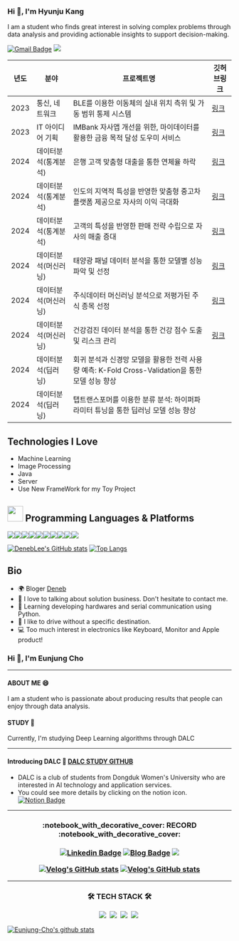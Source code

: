 ### Hi 👋, I'm Hyunju Kang
<!-- <img src="https://i.pinimg.com/originals/e2/b7/da/e2b7da6bc749ba2d7ebdfda28fac6009.gif" width="40px"> -->

I am a student who finds great interest in solving complex problems through data analysis and providing actionable insights to support decision-making.



[![Gmail Badge](https://img.shields.io/badge/jadu1jadu@naver.com-c14438?style=flat-square&logo=Gmail&logoColor=white&link=mailto:jadu1jadu@naver.com)](mailto:lgsgst5613@gmail.com) <a href="https://www.instagram.com/h._.juicy/"><img src="http://img.shields.io/badge/-Instagram-E4405F.svg?style=flat-square&logo=instagram&logoColor=white&&locoColor=white"/></a> 

| 년도|분야|프로젝트명| 깃허브링크 |
| -- | ---- | ----|-----|
|2023| 통신, 네트워크 | BLE를 이용한 이동체의 실내 위치 측위 및 가동 범위 통제 시스템 | [링크](https://www.naver.com)|
|2023| IT 아이디어 기획 | IMBank 자사앱 개선을 위한, 마이데이터를 활용한 금융 목적 달성 도우미 서비스 | [링크](https://www.naver.com)|
|2024| 데이터분석(통계분석) | 은행 고객 맞춤형 대출을 통한 연체율 하락 | [링크](https://www.naver.com)|
|2024| 데이터분석(통계분석) | 인도의 지역적 특성을 반영한 맞춤형 중고차 플랫폼 제공으로 자사의 이익 극대화 | [링크](https://www.naver.com)|
|2024| 데이터분석(통계분석) | 고객의 특성을 반영한 판매 전략 수립으로 자사의 매출 증대 | [링크](https://www.naver.com)|
|2024| 데이터분석(머신러닝) |태양광 패널 데이터 분석을 통한 모델별 성능 파악 및 선정| [링크](https://www.naver.com)|
|2024| 데이터분석(머신러닝) | 주식데이터 머신러닝 분석으로 저평가된 주식 종목 선정 | [링크](https://www.naver.com)|
|2024| 데이터분석(머신러닝) | 건강검진 데이터 분석을 통한 건강 점수 도출 및 리스크 관리 | [링크](https://www.naver.com)|
|2024| 데이터분석(딥러닝) | 회귀 분석과 신경망 모델을 활용한 전력 사용량 예측: K-Fold Cross-Validation을 통한 모델 성능 향상 ||
|2024| 데이터분석(딥러닝) | 탭트랜스포머를 이용한 분류 분석: 하이퍼파라미터 튜닝을 통한 딥러닝 모델 성능 향상 ||

## Technologies I Love
<!-- <img src="https://i.pinimg.com/originals/dd/be/1f/ddbe1f911d676f198bdfc9b2346ac1e4.gif" width="35px">  -->

- Machine Learning
- Image Processing
- Java 
- Server
- Use New FrameWork for my Toy Project 

## <img src="https://t1.daumcdn.net/cfile/tistory/244A0F475830735605" width="35px"> Programming Languages & Platforms

<img src="https://img.shields.io/badge/Python-3776AB?style=for-the-badge&logo=Python&logoColor=white"><img src="https://img.shields.io/badge/React-61DAFB?style=for-the-badge&logo=React&logoColor=white"><img src="https://img.shields.io/badge/Typescript-3178C6?style=for-the-badge&logo=Typescript&logoColor=white"><img src="https://img.shields.io/badge/Java-007396?style=for-the-badge&logo=OpenJDK&logoColor=white"/><img src="https://img.shields.io/badge/Javascript-F7DF1E?style=for-the-badge&logo=Javascript&logoColor=white"><img src="https://img.shields.io/badge/MariaDB-003545?style=for-the-badge&logo=MariaDB&logoColor=white"><img src="https://img.shields.io/badge/Postgresql-4169E1?style=for-the-badge&logo=Postgresql&logoColor=white"><img src="https://img.shields.io/badge/Amazon AWS-232F3E?style=for-the-badge&logo=Amazon AWS&logoColor=white"><img src="https://img.shields.io/badge/Docker-2496ED?style=for-the-badge&logo=Docker&logoColor=white"><img src="https://img.shields.io/badge/Electron-47848F?style=for-the-badge&logo=Electron&logoColor=white">

</p>

[![DenebLee's GitHub stats](https://github-readme-stats.vercel.app/api?username=DenebLee&theme=react&show_icons=true&hide=contribs,prs&cache_seconds=1800)](https://github.com/DenebLee)
[![Top Langs](https://github-readme-stats.vercel.app/api/top-langs/?username=Deneblee&layout=compact&theme=dracula)](https://github.com/Deneblee)

##  Bio 
<!-- <img src="https://mblogthumb-phinf.pstatic.net/20160804_209/rlqor6767_1470239181873Gao3p_GIF/2.gif?type=w800" width="35px"> -->

- 🌍 Bloger [Deneb](https://velog.io/@lgsgst5613/)
- 💬 I love to talking about solution business. Don't hesitate to contact me.
- 🌱 Learning developing hardwares and serial communication using Python.
- 🚗 I like to drive without a specific destination.
- 💻 Too much interest in electronics like Keyboard, Monitor and Apple product!



### Hi 👋, I'm Eunjung Cho
--- 
#### ABOUT ME 😄
I am a student who is passionate about producing results that people can enjoy through data analysis.

#### STUDY 👯
Currently, I'm studying Deep Learning algorithms through DALC

<!--
**Eunjung-Cho/Eunjung-Cho** is a ✨ _special_ ✨ repository because its `README.md` (this file) appears on your GitHub profile.



Here are some ideas to get you started:

- 🔭 I’m currently working on ...
- 
- 👯 I’m looking to collaborate on DALC
- 🤔 I’m looking for help with ...
- 💬 Ask me about ...
- 📫 How to reach me: ...
- 😄 Pronouns: ...
- ⚡ Fun fact: ...
-->
---
#### Introducing DALC 🌙  [DALC STUDY GITHUB](https://github.com/Eunjung-Cho/DALC)
- DALC is a club of students from Dongduk Women's University who are interested in AI technology and application services.  
- You could see more details by clicking on the notion icon.
[![Notion Badge](https://img.shields.io/badge/-Notion-ffd700?logo=notion&logoColor=white&link=https://www.notion.so/Dongduk-AI-Leraning-Crew-e0525781c75345bf944c01119270a9e6)](https://www.notion.so/Dongduk-AI-Leraning-Crew-e0525781c75345bf944c01119270a9e6)
---
<h3 align="center">:notebook_with_decorative_cover: RECORD :notebook_with_decorative_cover:</h3>

<h3 align="center">
  
  [![Linkedin Badge](https://img.shields.io/badge/-LinkedIn-blue?style=flat-square&logo=Linkedin&logoColor=white&link=https://www.linkedin.com/in/cho-eunjung-16882a129/)](https://www.linkedin.com/in/cho-eunjung-16882a129/)
[![Blog Badge](https://img.shields.io/badge/-Blog-62e33e?logo=naver&logoColor=white&link=https://blog.naver.com/aza425)](https://blog.naver.com/aza425)
 <a href="https://velog.io/@aza425"><img src="https://img.shields.io/badge/Tech%20Blog-11B48A?style=flat-square&logo=Vimeo&logoColor=white&link=https://velog.io/@aza425"/>
   </br>

<div align="center" style="text-align:center">
  
  [![Velog's GitHub stats](https://velog-readme-stats.vercel.app/api?name=aza425&tag=객체지향프로그래밍)](https://velog.io/@aza425)  [![Velog's GitHub stats](https://velog-readme-stats.vercel.app/api?name=aza425)](https://velog.io/@aza425)
  
</div>

  

---
<h3 align="center">🛠 TECH STACK 🛠</h3>
  <p align="center">
    <img src="https://img.shields.io/badge/Python-b2e619?style=flat-square&logo=Python&logoColor=white"/></a>&nbsp
    <img src="https://img.shields.io/badge/R-90d5eb?style=flat-square&logo=R&logoColor=white"/></a>&nbsp
    <img src="https://img.shields.io/badge/Mysql-E6B91E?style=flat-square&logo=MySql&logoColor=white"/></a>&nbsp
    <img src="https://img.shields.io/badge/MongoDB-32cd32?style=flat-square&logo=mongoDB&logoColor=white"/></a>&nbsp
  

  [![Eunjung-Cho's github stats](https://github-readme-stats.vercel.app/api?username=Eunjung-Cho&count_private=true&custom_title=Eunjung-Cho's&nbsp;github&nbsp;👀&bg_color=30,ffd700,FFFFF0,e7bd42&title_color=392f31&text_color=392f31)](https://github.com/Eunjung-Cho/github-readme-stats) 
